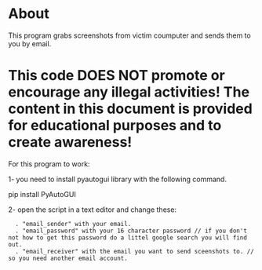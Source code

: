 # About
This program grabs screenshots from victim coumputer and sends them to you by email.

# This code DOES NOT promote or encourage any illegal activities! The content in this document is provided for educational purposes and to create awareness!

For this program to work: 

1- you need to install pyautogui library with the following command.

pip install PyAutoGUI

2- open the script in a text editor and change these:

      . "email_sender" with your email.
      . "email_password" with your 16 character password // if you don't not how to get this password do a littel google search you will find out.
      . "email_receiver" with the email you want to send sceenshots to. // so you need another email account.
      


